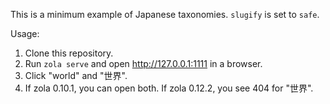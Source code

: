 This is a minimum example of Japanese taxonomies. `slugify` is set to `safe`.

Usage:

1. Clone this repository.
2. Run `zola serve` and open http://127.0.0.1:1111 in a browser.
3. Click "world" and "世界".
4. If zola 0.10.1, you can open both. If zola 0.12.2, you see 404 for "世界".

